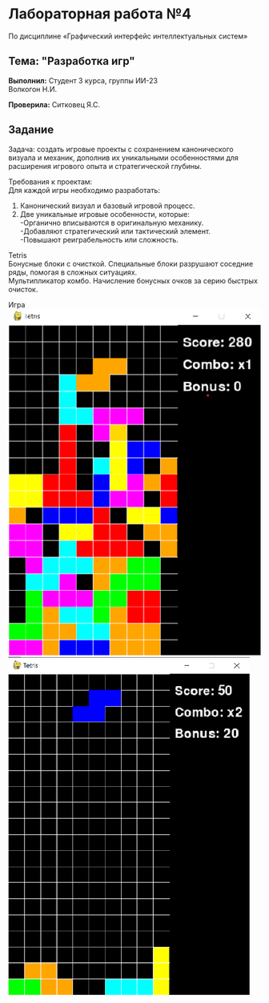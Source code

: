 # Лабораторная работа №4
 По дисциплине «Графический интерфейс интеллектуальных систем»

## Тема: "Разработка игр"

**Выполнил:**
Студент 3 курса, группы ИИ-23  
Волкогон Н.И.

**Проверила:**
Ситковец Я.С.

## Задание

Задача: создать игровые проекты с сохранением канонического 
визуала и механик, дополнив их уникальными особенностями для 
расширения игрового опыта и стратегической глубины. 

Требования к проектам:   
Для каждой игры необходимо разработать:  
1. Канонический визуал и базовый игровой процесс.  
2. Две уникальные игровые особенности, которые:  
-Органично вписываются в оригинальную механику.  
-Добавляют стратегический или тактический элемент.  
-Повышают реиграбельность или сложность.  
	

Tetris   
Бонусные блоки с очисткой. Специальные блоки разрушают 
соседние ряды, помогая в сложных ситуациях.  
Мультипликатор комбо. Начисление бонусных очков за серию 
быстрых очисток.    

Игра
![](images/1.png)
![](images/2.png)


